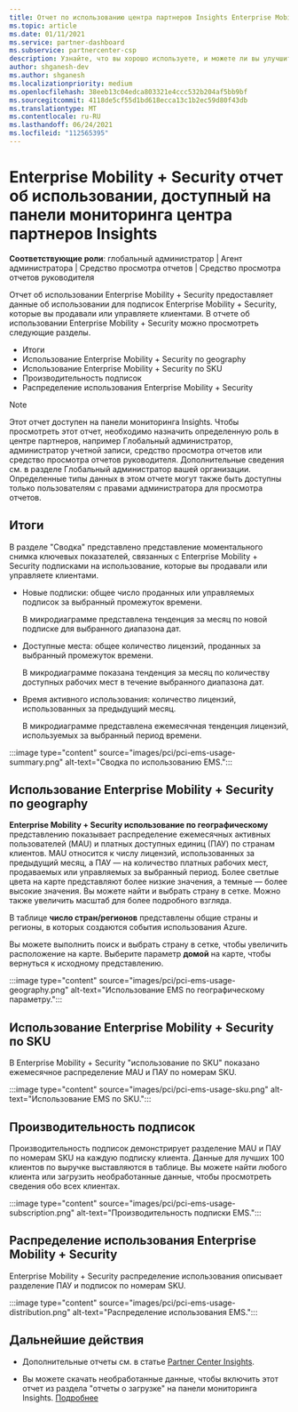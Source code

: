 ```yaml
---
title: Отчет по использованию центра партнеров Insights Enterprise Mobility + Security
ms.topic: article
ms.date: 01/11/2021
ms.service: partner-dashboard
ms.subservice: partnercenter-csp
description: Узнайте, что вы хорошо используете, и можете ли вы улучшить вопросы использования подписок Enterprise Mobility + Security, которые вы продаете или управляете клиентами.
author: shganesh-dev
ms.author: shganesh
ms.localizationpriority: medium
ms.openlocfilehash: 38eeb13c04edca803321e4ccc532b204af5bb9bf
ms.sourcegitcommit: 4118de5cf55d1bd618ecca13c1b2ec59d80f43db
ms.translationtype: MT
ms.contentlocale: ru-RU
ms.lasthandoff: 06/24/2021
ms.locfileid: "112565395"
---
```

# <a name="enterprise-mobility--security-usage-report-available-from-the-partner-center-insights-dashboard"></a>Enterprise Mobility + Security отчет об использовании, доступный на панели мониторинга центра партнеров Insights

**Соответствующие роли**: глобальный администратор | Агент администратора | Средство просмотра отчетов | Средство просмотра отчетов руководителя

Отчет об использовании Enterprise Mobility + Security предоставляет данные об использовании для подписок Enterprise Mobility + Security, которые вы продавали или управляете клиентами. В отчете об использовании Enterprise Mobility + Security можно просмотреть следующие разделы.

- Итоги
- Использование Enterprise Mobility + Security по geography
- Использование Enterprise Mobility + Security по SKU
- Производительность подписок
- Распределение использования Enterprise Mobility + Security

 > [!NOTE]
 > Этот отчет доступен на панели мониторинга Insights. Чтобы просмотреть этот отчет, необходимо назначить определенную роль в центре партнеров, например Глобальный администратор, администратор учетной записи, средство просмотра отчетов или средство просмотра отчетов руководителя. Дополнительные сведения см. в разделе Глобальный администратор вашей организации. Определенные типы данных в этом отчете могут также быть доступны только пользователям с правами администратора для просмотра отчетов.

## <a name="summary"></a>Итоги

В разделе "Сводка" представлено представление моментального снимка ключевых показателей, связанных с Enterprise Mobility + Security подписками на использование, которые вы продавали или управляете клиентами. 

- Новые подписки: общее число проданных или управляемых подписок за выбранный промежуток времени.

   В микродиаграмме представлена тенденция за месяц по новой подписке для выбранного диапазона дат.

- Доступные места: общее количество лицензий, проданных за выбранный промежуток времени.

   В микродиаграмме показана тенденция за месяц по количеству доступных рабочих мест в течение выбранного диапазона дат.

- Время активного использования: количество лицензий, использованных за предыдущий месяц.

   В микродиаграмме представлена ежемесячная тенденция лицензий, используемых за выбранный период времени.

:::image type="content" source="images/pci/pci-ems-usage-summary.png" alt-text="Сводка по использованию EMS.":::

## <a name="enterprise-mobility--security-usage-by-geography"></a>Использование Enterprise Mobility + Security по geography

**Enterprise Mobility + Security использование по географическому** представлению показывает распределение ежемесячных активных пользователей (MAU) и платных доступных единиц (ПАУ) по странам клиентов. MAU относится к числу лицензий, использованных за предыдущий месяц, а ПАУ — на количество платных рабочих мест, продаваемых или управляемых за выбранный период. Более светлые цвета на карте представляют более низкие значения, а темные — более высокие значения. Вы можете найти и выбрать страну в сетке. Можно также увеличить масштаб для более подробного взгляда.

В таблице **число стран/регионов** представлены общие страны и регионы, в которых создаются события использования Azure.

Вы можете выполнить поиск и выбрать страну в сетке, чтобы увеличить расположение на карте. Выберите параметр **домой** на карте, чтобы вернуться к исходному представлению.

:::image type="content" source="images/pci/pci-ems-usage-geography.png" alt-text="Использование EMS по географическому параметру.":::

## <a name="enterprise-mobility--security-usage-by-sku"></a>Использование Enterprise Mobility + Security по SKU

В Enterprise Mobility + Security "использование по SKU" показано ежемесячное распределение MAU и ПАУ по номерам SKU.

:::image type="content" source="images/pci/pci-ems-usage-sku.png" alt-text="Использование EMS по SKU.":::

## <a name="subscriptions-performance"></a>Производительность подписок

Производительность подписок демонстрирует разделение MAU и ПАУ по номерам SKU на каждую подписку клиента. Данные для лучших 100 клиентов по выручке выставляются в таблице. Вы можете найти любого клиента или загрузить необработанные данные, чтобы просмотреть сведения обо всех клиентах.

:::image type="content" source="images/pci/pci-ems-usage-subscription.png" alt-text="Производительность подписки EMS.":::

## <a name="enterprise-mobility--security-usage-distribution"></a>Распределение использования Enterprise Mobility + Security

Enterprise Mobility + Security распределение использования описывает разделение ПАУ и подписок по номерам SKU.

:::image type="content" source="images/pci/pci-ems-usage-distribution.png" alt-text="Распределение использования EMS.":::

## <a name="next-steps"></a>Дальнейшие действия

- Дополнительные отчеты см. в статье [Partner Center Insights](partner-center-insights.md).

- Вы можете скачать необработанные данные, чтобы включить этот отчет из раздела "отчеты о загрузке" на панели мониторинга Insights. [Подробнее](pci-download-reports.md) 
